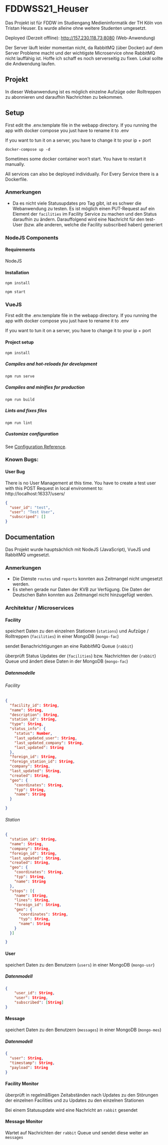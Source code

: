 # FDDWSS21_Heuser
Das Projekt ist für FDDW im Studiengang Medieninformatik der TH Köln von Tristan Heuser. Es wurde alleine ohne weitere Studenten umgesetzt.

Deployed (Derzeit offline): http://157.230.118.73:8080 (Web-Anwendung)

Der Server läuft leider momentan nicht, da RabbitMQ (über Docker) auf dem Server Probleme macht und der wichtigste Microservice ohne RabbitMQ nicht lauffähig ist. Hoffe ich schaff es noch serverseitig zu fixen.
Lokal sollte die Andwendung laufen.

## Projekt
In dieser Webanwendung ist es möglich einzelne Aufzüge oder Rolltreppen zu abonnieren und daraufhin Nachrichten zu bekommen. 

## Setup
First edit the .env.template file in the webapp directory. If you running the app with docker compose you just have to rename it to .env

If you want to tun it on a server, you have to change it to your ip + port

```shell
docker-compose up -d
```

Sometimes some docker container won't start. You have to restart it manually.

All services can also be deployed individually. For Every Service there is a Dockerfile.


### Anmerkungen
* Da es nicht viele Statusupdates pro Tag gibt, ist es schwer die Webanwendung zu testen. Es ist möglich einen PUT-Request auf ein Element der ```facilities``` im Facility Service zu machen und den Status daraufhin zu ändern. Darauffolgend wird eine Nachricht für den test-User (bzw. alle anderen, welche die Facility subscribed haben) generiert

### NodeJS Components
#### Requirements
NodeJS

#### Installation

```shell
npm install

npm start
```

### VueJS
First edit the .env.template file in the webapp directory. If you running the app with docker compose you just have to rename it to .env

If you want to tun it on a server, you have to change it to your ip + port
#### Project setup
```
npm install
```

##### Compiles and hot-reloads for development
```
npm run serve
```

##### Compiles and minifies for production
```
npm run build
```

##### Lints and fixes files
```
npm run lint
```

##### Customize configuration
See [Configuration Reference](https://cli.vuejs.org/config/).

### Known Bugs: 

#### User Bug
There is no User Management at this time. You have to create a test user with this POST Request in local environment to: http://localhost:16337/users/

```json
{
  "user_id": "test",
  "user": "Test User",
  "subscriped": []
}
```

## Documentation
Das Projekt wurde hauptsächlich mit NodeJS (JavaScript), VueJS und RabbitMQ umgesetzt.


### Anmerkungen
* Die Dienste ```routes``` und ```reports``` konnten aus Zeitmangel nicht umgesetzt werden. 
* Es stehen gerade nur Daten der KVB zur Verfügung. Die Daten der Deutschen Bahn konnten aus Zeitmangel nicht hinzugefügt werden.


### Architektur / Microservices

#### Facility

speichert Daten zu den einzelnen Stationen (```stations```) und Aufzüge / Rolltreppen (```facilities```) in einer MongoDB (```mongo-fac```)

sendet Benachrichtigungen an eine RabbitMQ Queue (```rabbit```) 

überprüft Status Updates der (```facilities```) bzw. Nachrichten der (```rabbit```) Queue und ändert diese Daten in der MongoDB (```mongo-fac```)

##### Datenmodelle

###### Facility

```json
{
  "facility_id": String,
  "name": String,
  "description": String,
  "station_id": String,
  "type": String,
  "status_info": {
    "status": Number,
    "last_updated_user": String,
    "last_updated_company": String,
    "last_updated": String
  },
  "foreign_id": String,
  "foreign_station_id": String,
  "company": String,
  "last_updated": String,
  "created": String,
  "geo": {
    "coordinates": String,
    "typ": String,
    "name": String
  }

}
```


###### Station

```json
{
  "station_id": String,
  "name": String,
  "company": String,
  "foreign_id": String,
  "last_updated": String,
  "created": String,
  "geo": {
    "coordinates": String,
    "typ": String,
    "name": String
  },
  "stops": [{
    "name": String,
    "lines": String,
    "foreign_id": String,
    "geo": {
      "coordinates": String,
      "typ": String,
      "name": String
    }
  }]

}
```

#### User

speichert Daten zu den Benutzern (```users```) in einer MongoDB (```mongo-usr```)


##### Datenmodell

```json
{
    "user_id": String,
    "user": String,
    "subscribed": [String]
}
```

#### Message
speichert Daten zu den Benutzern (```messages```) in einer MongoDB (```mongo-mes```)


##### Datenmodell

```json
{
  "user": String,
  "timestamp": String,
  "payload": String
} 
```

#### Facility Monitor
überprüft in regelmäßigen Zeitabständen nach Updates zu den Störungen der einzelnen Facilities und zu Updates zu den einzelnen Stationen

Bei einem Statusupdate wird eine Nachricht an ```rabbit``` gesendet

#### Message Monitor
Wartet auf Nachrichten der ```rabbit``` Queue und sendet diese weiter an ```messages```